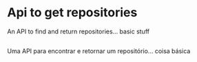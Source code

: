 # Api to get repositories
An API to find and return repositories... basic stuff
##
Uma API para encontrar e retornar um repositório... coisa básica
